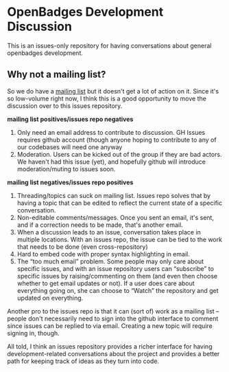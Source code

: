 # OpenBadges Development Discussion

This is an issues-only repository for having conversations about general openbadges development.

## Why not a mailing list?
So we do have a [mailing list](https://groups.google.com/forum/#!forum/openbadges-dev) but it doesn't get a lot of action on it. Since it's so low-volume right now, I think this is a good opportunity to move the discussion over to this issues repository.


**mailing list positives/issues repo negatives**

1. Only need an email address to contribute to discussion. GH Issues requires github account (though anyone hoping to contribute to any of our codebases will need one anyway
2. Moderation. Users can be kicked out of the group if they are bad actors. We haven't had this issue (yet), and hopefully github will introduce moderation/muting to issues soon.

**mailing list negatives/issues repo positives**

1. Threading/topics can suck on mailing list. Issues repo solves that by having a topic that can be edited to reflect the current state of a specific conversation.
2. Non-editable comments/messages. Once you sent an email, it's sent, and if a correction needs to be made, that's another email.
3. When a discussion leads to an issue, conversation takes place in multiple locations. With an issues repo, the issue can be tied to the work that needs to be done (even cross-repository)
4. Hard to embed code with proper syntax highlighting in email.
5. The “too much email” problem. Some people may only care about specific issues, and with an issue repository users can “subscribe” to specific issues by raising/commenting on them (and even then choose whether to get email updates or not). If a user does care about everything going on, she can choose to “Watch” the repository and get updated on everything.

Another pro to the issues repo is that it can (sort of) work as a mailing list – people don't necessarily need to sign into the github interface to comment since issues can be replied to via email. Creating a new topic will require signing in, though.

All told, I think an issues repository provides a richer interface for having development-related conversations about the project and provides a better path for keeping track of ideas as they turn into code.